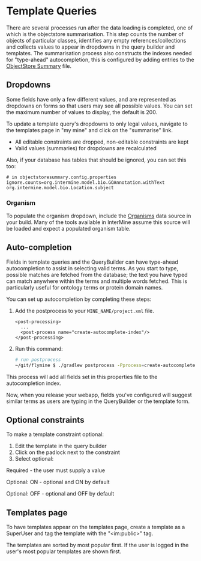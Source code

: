 # Template Queries

There are several processes run after the data loading is completed, one of which is the objectstore summarisation. This step counts the number of objects of particular classes, identifies any empty references/collections and collects values to appear in dropdowns in the query builder and templates. The summarisation process also constructs the indexes needed for "type-ahead" autocompletion, this is configured by adding entries to the [ObjectStore Summary](../../database/database-building/post-processing/objectstore-summary-properties.md) file.

## Dropdowns

Some fields have only a few different values, and are represented as dropdowns on forms so that users may see all possible values. You can set the maximum number of values to display, the default is 200.

To update a template query's dropdowns to only legal values, navigate to the templates page in "my mine" and click on the "summarise" link.

* All editable constraints are dropped, non-editable constraints are kept
* Valid values \(summaries\) for dropdowns are recalculated

Also, if your database has tables that should be ignored, you can set this too:

```text
# in objectstoresummary.config.properties
ignore.counts=org.intermine.model.bio.GOAnnotation.withText org.intermine.model.bio.Location.subject
```

### Organism

To populate the organism dropdown, include the [Organisms](../../database/data-sources/library/organism.md) data source in your build. Many of the tools available in InterMine assume this source will be loaded and expect a populated organism table.

## Auto-completion

Fields in template queries and the QueryBuilder can have type-ahead autocompletion to assist in selecting valid terms. As you start to type, possible matches are fetched from the database; the text you have typed can match anywhere within the terms and multiple words fetched. This is particularly useful for ontology terms or protein domain names.

You can set up autocompletion by completing these steps:

1. Add the postprocess to your `MINE_NAME/project.xml` file.

   ```markup
   <post-processing>    
     ...
     <post-process name="create-autocomplete-index"/>
   </post-processing>
   ```

2. Run this command:

   ```bash
   # run postprocess
   ~/git/flymine $ ./gradlew postprocess -Pprocess=create-autocomplete-index --stacktrace
   ```

This process will add all fields set in this properties file to the autocompletion index.

Now, when you release your webapp, fields you've configured will suggest similar terms as users are typing in the QueryBuilder or the template form.

## Optional constraints

To make a template constraint optional:

1. Edit the template in the query builder
2. Click on the padlock next to the constraint
3. Select optional:

Required - the user must supply a value

Optional: ON - optional and ON by default

Optional: OFF - optional and OFF by default

## Templates page

To have templates appear on the templates page, create a template as a SuperUser and tag the template with the "&lt;im:public&gt;" tag.

The templates are sorted by most popular first. If the user is logged in the user's most popular templates are shown first.

